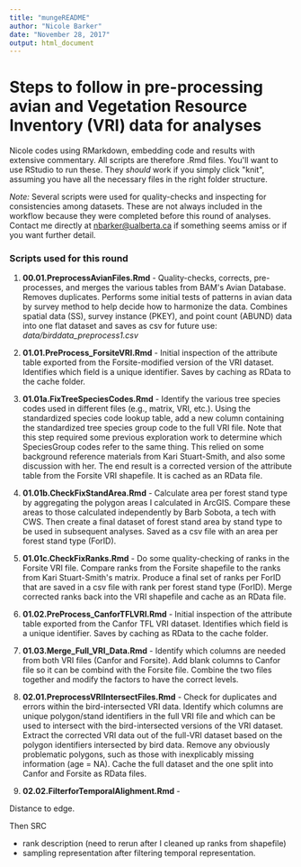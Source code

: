 ```yaml
---
title: "mungeREADME"
author: "Nicole Barker"
date: "November 28, 2017"
output: html_document
---
```


# Steps to follow in pre-processing avian and Vegetation Resource Inventory (VRI) data for analyses

Nicole codes using RMarkdown, embedding code and results with extensive commentary. All scripts are therefore .Rmd files. You'll want to use RStudio to run these. They *should* work if you simply click "knit", assuming you have all the necessary files in the right folder structure.

*Note:* Several scripts were used for quality-checks and inspecting for consistencies among datasets. These are not always included in the workflow because they were completed before this round of analyses. Contact me directly at nbarker@ualberta.ca if something seems amiss or if you want further detail. 

### Scripts used for this round

1. **00.01.PreprocessAvianFiles.Rmd** - Quality-checks, corrects, pre-processes, and merges the various tables from BAM's Avian Database. Removes duplicates. Performs some initial tests of patterns in avian data by survey method to help decide how to harmonize the data. 
Combines spatial data (SS), survey instance (PKEY), and point count (ABUND) data into one flat dataset and saves as csv for future use: _data/birddata_preprocess1.csv_

2. **01.01.PreProcess_ForsiteVRI.Rmd** - Initial inspection of the attribute table exported from the Forsite-modified version of the VRI dataset. Identifies which field is a unique identifier. Saves by caching as RData to the cache folder. 

3. **01.01a.FixTreeSpeciesCodes.Rmd** - Identify the various tree species codes used in different files (e.g., matrix, VRI, etc.). Using the standardized species code lookup table, add a new column containing the standardized tree species group code to the full VRI file. Note that this step required some previous exploration work to determine which SpeciesGroup codes refer to the same thing. This relied on some background reference materials from Kari Stuart-Smith, and also some discussion with her. The end result is a corrected version of the attribute table from the Forsite VRI shapefile. It is cached as an RData file.

4. **01.01b.CheckFixStandArea.Rmd** - Calculate area per forest stand type by aggregating the polygon areas I calculated in ArcGIS. Compare these areas to those calculated independently by Barb Sobota, a tech with CWS. Then create a final dataset of forest stand area by stand type to be used in subsequent analyses. Saved as a csv file with an area per forest stand type (ForID). 

5. **01.01c.CheckFixRanks.Rmd** - Do some quality-checking of ranks in the Forsite VRI file. Compare ranks from the Forsite shapefile to the ranks from Kari Stuart-Smith's matrix. Produce a final set of ranks per ForID that are saved in a csv file with rank per forest stand type (ForID). Merge corrected ranks back into the VRI shapefile and cache as an RData file. 

6. **01.02.PreProcess_CanforTFLVRI.Rmd** - Initial inspection of the attribute table exported from the Canfor TFL VRI dataset. Identifies which field is a unique identifier. Saves by caching as RData to the cache folder. 

7. **01.03.Merge_Full_VRI_Data.Rmd** - Identify which columns are needed from both VRI files (Canfor and Forsite). Add blank columns to Canfor file so it can be combind with the Forsite file. Combine the two files together and modify the factors to have the correct levels. 

8. **02.01.PreprocessVRIIntersectFiles.Rmd** - Check for duplicates and errors within the bird-intersected VRI data. Identify which columns are unique polygon/stand identifiers in the full VRI file and which can be used to intersect with the bird-intersected versions of the VRI dataset. Extract the corrected VRI data out of the full-VRI dataset based on the polygon identifiers intersected by bird data. Remove any obviously problematic polygons, such as those with inexplicably missing information (age = NA). Cache the full dataset and the one split into Canfor and Forsite as RData files. 

9. **02.02.FilterforTemporalAlighment.Rmd** - 



Distance to edge. 


Then SRC 
* rank description (need to rerun after I cleaned up ranks  from shapefile)
* sampling representation after filtering temporal representation. 





